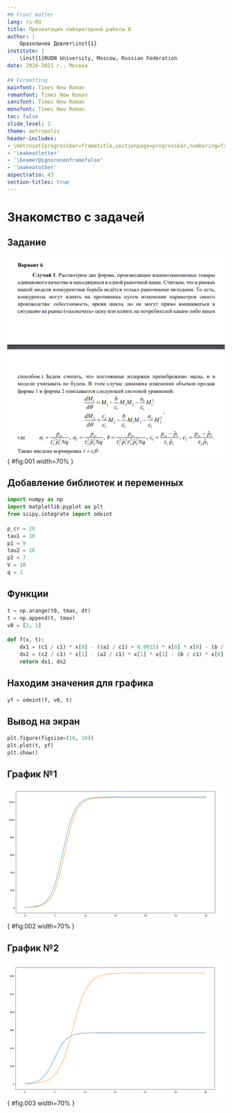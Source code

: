 ```yaml
---
## Front matter
lang: ru-RU
title: Презентация лабораторной работы 8
author: |
	Оразклычев Довлет\inst{1}
institute: |
	\inst{1}RUDN University, Moscow, Russian Federation
date: 2020-2021 г., Москва

## Formatting
mainfont: Times New Roman
romanfont: Times New Roman
sansfont: Times New Roman
monofont: Times New Roman
toc: false
slide_level: 2
theme: metropolis
header-includes:
- \metroset{progressbar=frametitle,sectionpage=progressbar,numbering=fraction}
- '\makeatletter'
- '\beamer@ignorenonframefalse'
- '\makeatother'
aspectratio: 43
section-titles: true
---
```


# Знакомство с задачей

## Задание

![Задание](image/1.png){ #fig:001 width=70% }



## Добавление библиотек и переменных

```Python
import numpy as np
import matplotlib.pyplot as plt
from scipy.integrate import odeint

p_cr = 20
tau1 = 10
p1 = 9
tau2 = 16
p2 = 7
V = 10
q = 1
```

## Функции
```Python
t = np.arange(t0, tmax, dt)
t = np.append(t, tmax)
v0 = [2, 1]

def f(x, t):
    dx1 = (c1 / c1) * x[0] - ((a1 / c1) + 0.0015) * x[0] * x[0] - (b / c1) * x[0] * x[1]
    dx2 = (c2 / c1) * x[1] - (a2 / c1) * x[1] * x[1] - (b / c1) * x[0] * x[1]
    return dx1, dx2
```
## Находим значения для графика

```Python
yf = odeint(f, v0, t)
```

## Вывод на экран
```Python
plt.figure(figsize=(10, 10))
plt.plot(t, yf)
plt.show()
```
## График №1

![График №1](image/2.png){ #fig:002 width=70% }

## График №2

![График №2](image/3.png){ #fig:003 width=70% }
